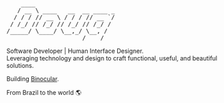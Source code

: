 <pre>
    ____                      
   / __ \ ____   __  __ ____ _
  / / / // __ \ / / / // __ `/
 / /_/ // /_/ // /_/ // /_/ / 
/_____/ \____/ \__,_/ \__, /  
                     /____/   
</pre>

Software Developer | Human Interface Designer. <br>Leveraging technology and design to craft functional, useful, and beautiful solutions.

Building [Binocular](https://www.indysoft.com/).

From Brazil to the world 🌎
